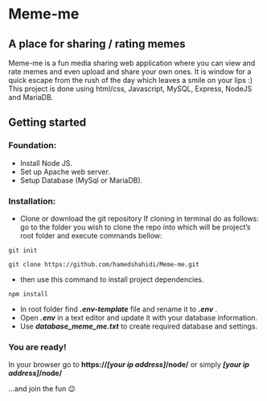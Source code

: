 # Meme-me 
## A place for sharing / rating memes
Meme-me is a fun media sharing web application where you can view and rate memes and even upload and share your own ones. It is window for a quick escape from the rush of the day which leaves a smile on your lips :)  This project is done using html/css, Javascript, MySQL, Express, NodeJS and MariaDB.

## Getting started

### Foundation:
- Install Node JS.
- Set up Apache web server.
- Setup Database (MySql or MariaDB).

### Installation:
- Clone or download the git repository
If cloning in terminal do as follows:
go to the folder you wish to clone the repo into which will be project’s root
folder and execute commands bellow:

 ```
 git init
 ```

 ```
 git clone https://github.com/hamedshahidi/Meme-me.git
 ```
 - then use this command to install project dependencies.
 ```
 npm install
 ```
- In root folder find  **_.env-template_** file and rename it to  **_.env_** .
- Open  **_.env_**  in a text editor and update it with your database information.
- Use **_database_meme_me.txt_** to create required database and settings.

### You are ready!

In your browser go to
**https://_[your ip address]_/node/** or simply **_[your ip address]_/node/**

...and join the fun :wink:
 












